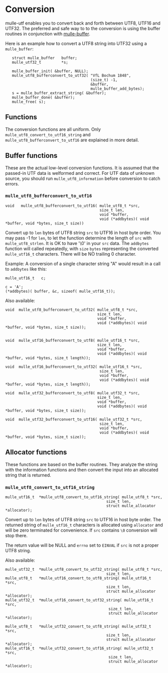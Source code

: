 <!-- [comment]: <> (DO NOT EDIT THIS FILE. EDIT THE TEMPLATE "templates/dox/API_CONVERSION.md.scion") -->
# Conversion

mulle-utf enables you to convert back and forth between UTF8, UTF16 and UTF32.
The preferred and safe way to to the conversion is using the buffer routines
in conjunction with [mulle-buffer](//github.com/mulle-nat/mulle-buffer).

Here is an example how to convert a UTF8 string into UTF32 using a
`mulle_buffer`:

```
   struct mulle_buffer   buffer;
   mulle_utf32_t         *s;

   mulle_buffer_init( &buffer, NULL);
   mulle_utf8_bufferconvert_to_utf32( "VfL Bochum 1848",
                                      (size_t) -1,
                                      &buffer,
                                      mulle_buffer_add_bytes);
   s = mulle_buffer_extract_string( &buffer);
   mulle_buffer_done( &buffer);
   mulle_free( s);
```


## Functions

The conversion functions are all uniform. Only
`mulle_utf8_convert_to_utf16_string` and `mulle_utf8_bufferconvert_to_utf16` are
explained in more detail.


## Buffer functions

These are the actual low-level conversion functions. It is assumed that the
passed-in UTF data is welformed and correct. For UTF data of unknown source,
you should run `mulle_utf8_information` before conversion to catch errors.

### `mulle_utf8_bufferconvert_to_utf16`


```
void   mulle_utf8_bufferconvert_to_utf16( mulle_utf8_t *src,
                                          size_t len,
                                          void *buffer,
                                          void (*addbytes)( void *buffer, void *bytes, size_t size))
```

Convert up to `len` bytes of UTF8 string `src` to UTF16 in host byte order.
You may pass -1 for `len`, to let the function determine the length of `src`
with `mulle_utf8_strlen`. It is OK to have '\0' in your `src` data.
The `addbytes` function will called repeatedly, with `size` `bytes`
representing the converted  `mulle_utf16_t` characters.
There will be NO trailing 0 character.

Example: A conversion of a single character string "A" would result in a
call to `addbytes` like this:

```
mulle_utf16_t   c;

c = 'A';
(*addbytes)( buffer, &c, sizeof( mulle_utf16_t));
```


Also available:

```
void  mulle_utf8_bufferconvert_to_utf32( mulle_utf8_t *src,
                                         size_t len,
                                         void *buffer,
                                         void (*addbytes)( void *buffer, void *bytes, size_t size));


void  mulle_utf16_bufferconvert_to_utf8( mulle_utf16_t *src,
                                         size_t len,
                                         void *buffer,
                                         void (*addbytes)( void *buffer, void *bytes, size_t length));

void  mulle_utf16_bufferconvert_to_utf32( mulle_utf16_t *src,
                                          size_t len,
                                          void *buffer,
                                          void (*addbytes)( void *buffer, void *bytes, size_t length));

void  mulle_utf32_bufferconvert_to_utf8( mulle_utf32_t *src,
                                         size_t len,
                                         void *buffer,
                                         void (*addbytes)( void *buffer, void *bytes, size_t size));

void  mulle_utf32_bufferconvert_to_utf16( mulle_utf32_t *src,
                                          size_t len,
                                          void *buffer,
                                          void (*addbytes)( void *buffer, void *bytes, size_t size));
```


## Allocator functions

These functions are based on the buffer routines. They analyze the string with
the information functions and then convert the input into an allocated
string that is returned.


### `mulle_utf8_convert_to_utf16_string`

```
mulle_utf16_t  *mulle_utf8_convert_to_utf16_string( mulle_utf8_t *src,
                                             size_t len,
                                             struct mulle_allocator *allocator);
```

Convert up to `len` bytes of UTF8 string `src` to UTF16 in host byte order.
The returned string of `mulle_utf16_t` characters is allocated using `allocator`
and will be zero terminated for convenience. If `src` contains `\0` conversion
will stop there.

The return value will be NULL and `errno` set to `EINVAL` if `src` is not
a proper UTF8 string.


Also available:

```
mulle_utf32_t  *mulle_utf8_convert_to_utf32_string( mulle_utf8_t *src,
                                             size_t len,
mulle_utf8_t   *mulle_utf16_convert_to_utf8_string( mulle_utf16_t *src,
                                             size_t len,
                                             struct mulle_allocator *allocator);
mulle_utf32_t  *mulle_utf16_convert_to_utf32_string( mulle_utf16_t *src,
                                              size_t len,
                                              struct mulle_allocator *allocator);

mulle_utf8_t   *mulle_utf32_convert_to_utf8_string( mulle_utf32_t *src,
                                             size_t len,
                                             struct mulle_allocator *allocator);
mulle_utf16_t  *mulle_utf32_convert_to_utf16_string( mulle_utf32_t *src,
                                              size_t len,
                                              struct mulle_allocator *allocator);
```

